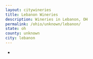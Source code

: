 ```yaml
---
layout: citywineries
title: Lebanon Wineries
description: Wineries in Lebanon, OH
permalink: /ohio/unknown/lebanon/
state: oh
county: unknown
city: lebanon
---
```

-

